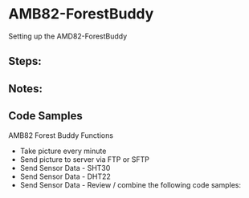 # AMB82-ForestBuddy
Setting up the AMD82-ForestBuddy

## Steps: 

## Notes: 

## Code Samples
AMB82 Forest Buddy Functions
- Take picture every minute
- Send picture to server via FTP or SFTP
- Send Sensor Data - SHT30
- Send Sensor Data - DHT22
- Send Sensor Data - 
Review / combine the following code samples:


